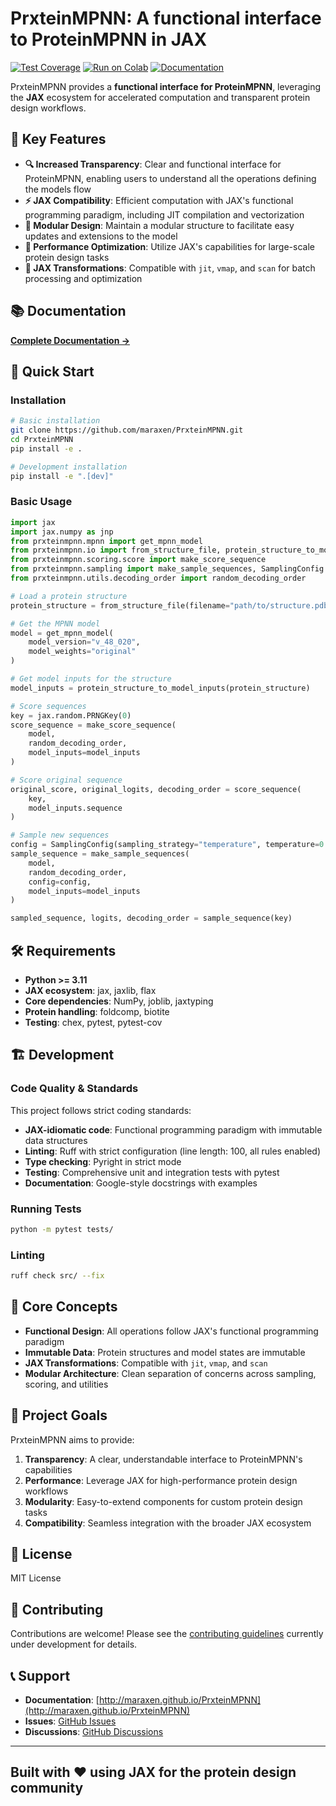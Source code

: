 # PrxteinMPNN: A functional interface to ProteinMPNN in JAX

[![Test Coverage](https://img.shields.io/badge/coverage-90%25-brightgreen.svg)](https://github.com/maraxen/PrxteinMPNN/actions/workflows/pytest.yml)
[![Run on Colab](https://colab.research.google.com/assets/colab-badge.svg)](https://colab.research.google.com/github/maraxen/PrxteinMPNN/blob/main/examples/example_notebook.ipynb)
[![Documentation](https://img.shields.io/badge/docs-online-blue.svg)](http://maraxen.github.io/PrxteinMPNN)

PrxteinMPNN provides a **functional interface for ProteinMPNN**, leveraging the **JAX** ecosystem for accelerated computation and transparent protein design workflows.

## 🎯 Key Features

- **🔍 Increased Transparency**: Clear and functional interface for ProteinMPNN, enabling users to understand all the operations defining the models flow
- **⚡ JAX Compatibility**: Efficient computation with JAX's functional programming paradigm, including JIT compilation and vectorization
- **🧩 Modular Design**: Maintain a modular structure to facilitate easy updates and extensions to the model
- **🚀 Performance Optimization**: Utilize JAX's capabilities for large-scale protein design tasks
- **🔄 JAX Transformations**: Compatible with `jit`, `vmap`, and `scan` for batch processing and optimization

## 📚 Documentation

**[Complete Documentation →](http://maraxen.github.io/PrxteinMPNN)**

## 🚀 Quick Start

### Installation

```bash
# Basic installation
git clone https://github.com/maraxen/PrxteinMPNN.git
cd PrxteinMPNN
pip install -e .

# Development installation
pip install -e ".[dev]"
```

### Basic Usage

```python
import jax
import jax.numpy as jnp
from prxteinmpnn.mpnn import get_mpnn_model
from prxteinmpnn.io import from_structure_file, protein_structure_to_model_inputs
from prxteinmpnn.scoring.score import make_score_sequence
from prxteinmpnn.sampling import make_sample_sequences, SamplingConfig
from prxteinmpnn.utils.decoding_order import random_decoding_order

# Load a protein structure
protein_structure = from_structure_file(filename="path/to/structure.pdb")

# Get the MPNN model
model = get_mpnn_model(
    model_version="v_48_020",
    model_weights="original"
)

# Get model inputs for the structure
model_inputs = protein_structure_to_model_inputs(protein_structure)

# Score sequences
key = jax.random.PRNGKey(0)
score_sequence = make_score_sequence(
    model, 
    random_decoding_order, 
    model_inputs=model_inputs
)

# Score original sequence
original_score, original_logits, decoding_order = score_sequence(
    key, 
    model_inputs.sequence
)

# Sample new sequences
config = SamplingConfig(sampling_strategy="temperature", temperature=0.1)
sample_sequence = make_sample_sequences(
    model,
    random_decoding_order,
    config=config,
    model_inputs=model_inputs
)

sampled_sequence, logits, decoding_order = sample_sequence(key)
```

## 🛠️ Requirements

- **Python >= 3.11**
- **JAX ecosystem**: jax, jaxlib, flax
- **Core dependencies**: NumPy, joblib, jaxtyping
- **Protein handling**: foldcomp, biotite
- **Testing**: chex, pytest, pytest-cov

## 🏗️ Development

### Code Quality & Standards

This project follows strict coding standards:

- **JAX-idiomatic code**: Functional programming paradigm with immutable data structures
- **Linting**: Ruff with strict configuration (line length: 100, all rules enabled)
- **Type checking**: Pyright in strict mode
- **Testing**: Comprehensive unit and integration tests with pytest
- **Documentation**: Google-style docstrings with examples

### Running Tests

```bash
python -m pytest tests/
```

### Linting

```bash
ruff check src/ --fix
```

## 📖 Core Concepts

- **Functional Design**: All operations follow JAX's functional programming paradigm
- **Immutable Data**: Protein structures and model states are immutable
- **JAX Transformations**: Compatible with `jit`, `vmap`, and `scan`
- **Modular Architecture**: Clean separation of concerns across sampling, scoring, and utilities

## 🎯 Project Goals

PrxteinMPNN aims to provide:

1. **Transparency**: A clear, understandable interface to ProteinMPNN's capabilities
2. **Performance**: Leverage JAX for high-performance protein design workflows  
3. **Modularity**: Easy-to-extend components for custom protein design tasks
4. **Compatibility**: Seamless integration with the broader JAX ecosystem

## 📄 License

MIT License

## 🤝 Contributing

Contributions are welcome! Please see the [contributing guidelines](CONTRIBUTING.md) currently under development for details.

## 📞 Support

- **Documentation**: [http://maraxen.github.io/PrxteinMPNN](http://maraxen.github.io/PrxteinMPNN)
- **Issues**: [GitHub Issues](https://github.com/maraxen/PrxteinMPNN/issues)
- **Discussions**: [GitHub Discussions](https://github.com/maraxen/PrxteinMPNN/discussions)

---

## Built with ❤️ using JAX for the protein design community
